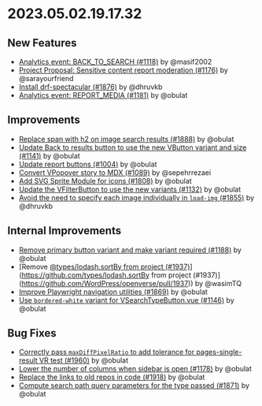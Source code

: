 # 2023.05.02.19.17.32

## New Features

- [Analytics event: BACK_TO_SEARCH (#1118)](https://github.com/WordPress/openverse/pull/1118)
  by @masif2002
- [Project Proposal: Sensitive content report moderation (#1176)](https://github.com/WordPress/openverse/pull/1176)
  by @sarayourfriend
- [Install drf-spectacular (#1876)](https://github.com/WordPress/openverse/pull/1876)
  by @dhruvkb
- [Analytics event: REPORT_MEDIA (#1181)](https://github.com/WordPress/openverse/pull/1181)
  by @obulat

## Improvements

- [Replace span with h2 on image search results (#1888)](https://github.com/WordPress/openverse/pull/1888)
  by @obulat
- [Update Back to results button to use the new VButton variant and size (#1141)](https://github.com/WordPress/openverse/pull/1141)
  by @obulat
- [Update report buttons (#1004)](https://github.com/WordPress/openverse/pull/1004)
  by @obulat
- [Convert VPopover story to MDX (#1089)](https://github.com/WordPress/openverse/pull/1089)
  by @sepehrrezaei
- [Add SVG Sprite Module for icons (#1808)](https://github.com/WordPress/openverse/pull/1808)
  by @obulat
- [Update the VFilterButton to use the new variants (#1132)](https://github.com/WordPress/openverse/pull/1132)
  by @obulat
- [Avoid the need to specify each image individually in `load-img` (#1855)](https://github.com/WordPress/openverse/pull/1855)
  by @dhruvkb

## Internal Improvements

- [Remove primary button variant and make variant required (#1188)](https://github.com/WordPress/openverse/pull/1188)
  by @obulat
- [Remove
  [@types/lodash.sortBy from project (#1937)](https://github.com/WordPress/openverse/pull/1937)](https://github.com/types/lodash.sortBy
  from project (#1937)](https://github.com/WordPress/openverse/pull/1937)) by
  @wasimTQ
- [Improve Playwright navigation utilities (#1869)](https://github.com/WordPress/openverse/pull/1869)
  by @obulat
- [Use `bordered-white` variant for VSearchTypeButton.vue (#1146)](https://github.com/WordPress/openverse/pull/1146)
  by @obulat

## Bug Fixes

- [Correctly pass `maxDiffPixelRatio` to add tolerance for pages-single-result VR test (#1960)](https://github.com/WordPress/openverse/pull/1960)
  by @obulat
- [Lower the number of columns when sidebar is open (#1178)](https://github.com/WordPress/openverse/pull/1178)
  by @obulat
- [Replace the links to old repos in code (#1918)](https://github.com/WordPress/openverse/pull/1918)
  by @obulat
- [Compute search path query parameters for the type passed (#1871)](https://github.com/WordPress/openverse/pull/1871)
  by @obulat
